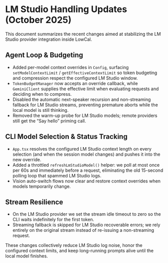 # LM Studio Handling Updates (October 2025)

This document summarizes the recent changes aimed at stabilizing the LM Studio provider integration inside LowCal.

## Agent Loop & Budgeting
- Added per-model context overrides in `Config`, surfacing `setModelContextLimit` / `getEffectiveContextLimit` so token budgeting and compression respect the configured LM Studio window.
- `TokenBudgetManager` now accepts an override callback, while `GeminiClient` supplies the effective limit when evaluating requests and deciding when to compress.
- Disabled the automatic next-speaker recursion and non-streaming fallback for LM Studio streams, preventing premature aborts while the local model is still thinking.
- Removed the warm-up probe for LM Studio models; remote providers still get the “Say hello” priming call.

## CLI Model Selection & Status Tracking
- `App.tsx` resolves the configured LM Studio context length on every selection (and when the session model changes) and pushes it into the new override.
- Added a throttled `refreshLmStudioModel()` helper: we poll at most once per 60s and immediately before a request, eliminating the old 15-second polling loop that spammed LM Studio logs.
- Vision auto-switch flows now clear and restore context overrides when models temporarily change.

## Stream Resilience
- On the LM Studio provider we set the stream idle timeout to zero so the CLI waits indefinitely for the first token.
- Streaming fallback is skipped for LM Studio recoverable errors; we rely entirely on the original stream instead of re-issuing a non-streaming request.

These changes collectively reduce LM Studio log noise, honor the configured context limits, and keep long-running prompts alive until the local model finishes.
